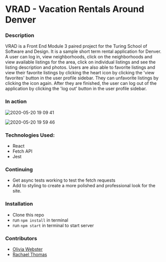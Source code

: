 # VRAD - Vacation Rentals Around Denver

### Description
VRAD is a Front End Module 3 paired project for the Turing School of Software and Design. 
It is a sample short term rental application for Denver. A user can log in, view neighborhoods, click on the neighborhoods and view available listings for the area, click on individual listings and see the listing description and photos. Users are also able to favorite listings and view their favorite listings by clicking the heart icon by clicking the 'view favorites' button in the user profile sidebar. They can unfavorite listings by clicking the icon again. After they are finished, the user can log out of the application by clicking the 'log out' button in the user profile sidebar. 

### In action 

![2020-05-20 19 09 41](https://user-images.githubusercontent.com/54180641/82513128-4ed96800-9acf-11ea-882c-43f6de881c77.gif)

![2020-05-20 19 59 46](https://user-images.githubusercontent.com/54180641/82515100-a3cbad00-9ad4-11ea-8451-b4f67c775fb9.gif)



### Technologies Used:
- React
- Fetch API
- Jest

### Continuing 
- Get async tests working to test the fetch requests
- Add to styling to create a more polished and professional look for the site.

### Installation
  - Clone this repo
  - run `npm install` in terminal
  - run `npm start` in terminal to start server

### Contributors
- [Olivia Webster](https://github.com/oliviacweb)
- [Rachael Thomas](https://github.com/rachael-t)
